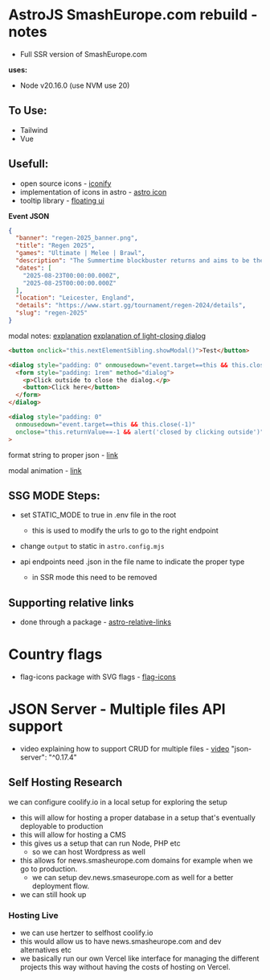 # AstroJS SmashEurope.com rebuild - notes
- Full SSR version of SmashEurope.com

**uses:**
- Node v20.16.0 (use NVM use 20)

## To Use:
- Tailwind
- Vue



## Usefull:
- open source icons - [iconify](https://iconify.design/)
- implementation of icons in astro - [astro icon](https://www.astroicon.dev/guides/customization/)
- tooltip library - [floating ui](https://floating-ui.com/docs/getting-started#vanilla)

**Event JSON**
``` JSON
{
  "banner": "regen-2025_banner.png",
  "title": "Regen 2025",
  "games": "Ultimate | Melee | Brawl",
  "description": "The Summertime blockbuster returns and aims to be the biggest Smash Bros. Ultimate event in UK history with a 3 day major hosted in the prestigious Athena Venue in Leicester feat. all Bo5 singles, a capacity of 1024, a line up of global top players in attendance and many social events.",
  "dates": [
    "2025-08-23T00:00:00.000Z",
    "2025-08-25T00:00:00.000Z"
  ],
  "location": "Leicester, England",
  "details": "https://www.start.gg/tournament/regen-2024/details",
  "slug": "regen-2025"
}
```

modal notes:
[explanation](https://stackoverflow.com/questions/25864259/how-to-close-the-new-html-dialog-tag-by-clicking-on-its-backdrop)
[explanation of light-closing dialog](https://web.dev/articles/building/a-dialog-component#adding-light-dismiss)
``` HTML
<button onclick="this.nextElementSibling.showModal()">Test</button>

<dialog style="padding: 0" onmousedown="event.target==this && this.close()">
  <form style="padding: 1rem" method="dialog">
    <p>Click outside to close the dialog.</p>
    <button>Click here</button>
  </form>
</dialog>

<dialog style="padding: 0"
  onmousedown="event.target==this && this.close(-1)"
  onclose="this.returnValue==-1 && alert('closed by clicking outside')"
>
```

format string to proper json - [link](https://jsonformatter.org/json-stringify-online) 

modal animation - [link](https://frontendmasters.com/blog/animating-dialog/)


## SSG MODE Steps:
- set STATIC_MODE to true in .env file in the root
  - this is used to modify the urls to go to the right endpoint

- change `output` to static in `astro.config.mjs`

- api endpoints need .json in the file name to indicate the proper type
  - in SSR mode this need to be removed


## Supporting relative links
- done through a package - [astro-relative-links](https://www.npmjs.com/package/astro-relative-links)


# Country flags
- flag-icons package with SVG flags - [flag-icons](https://github.com/lipis/flag-icons)

# JSON Server - Multiple files API support
- video explaining how to support CRUD for multiple files - [video](https://www.youtube.com/watch?v=d9p9n7iJ1HE&t=1736s)
 "json-server": "^0.17.4"




## Self Hosting Research
we can configure coolify.io in a local setup for exploring the setup
- this will allow for hosting a proper database in a setup that's eventually deployable to production
- this will allow for hosting a CMS
- this gives us a setup that can run Node, PHP etc
   - so we can host Wordpress as well
- this allows for news.smasheurope.com domains for example when we go to production.
  - we can setup dev.news.smaseurope.com as well for a better deployment flow.
- we can still hook up 

### Hosting Live
- we can use hertzer to selfhost coolify.io
- this would allow us to have news.smasheurope.com and dev alternatives etc
- we basically run  our own Vercel like interface for managing the different projects this way without having the costs of hosting on Vercel.

